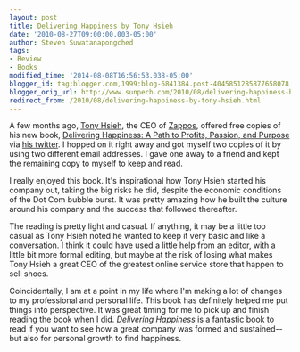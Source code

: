 ```yaml
---
layout: post
title: Delivering Happiness by Tony Hsieh
date: '2010-08-27T09:00:00.003-05:00'
author: Steven Suwatanapongched
tags:
- Review
- Books
modified_time: '2014-08-08T16:56:53.038-05:00'
blogger_id: tag:blogger.com,1999:blog-6841384.post-4045851285877658078
blogger_orig_url: http://www.sunpech.com/2010/08/delivering-happiness-by-tony-hsieh.html
redirect_from: /2010/08/delivering-happiness-by-tony-hsieh.html
---
```


A few months ago, <a href="http://en.wikipedia.org/wiki/Tony_Hsieh">Tony Hsieh</a>, the CEO of <a href="http://www.zappos.com/">Zappos</a>, offered free copies of his new book, <a href="http://www.amazon.com/Delivering-Happiness-Profits-Passion-Purpose/dp/0446563048?ie=UTF8&amp;tag=sunpech-20&amp;link_code=btl&amp;camp=213689&amp;creative=392969" target="_blank">Delivering Happiness: A Path to Profits, Passion, and Purpose</a><img alt=""   border="0" height="1" src="http://www.assoc-amazon.com/e/ir?t=sunpech-20&amp;l=btl&amp;camp=213689&amp;creative=392969&amp;o=1&amp;a=0446563048" style="border: none !important; margin: 0px !important; padding: 0px !important;" width="1" /> via <a href="http://twitter.com/ZAPPOS">his twitter</a>.  I hopped on it right away and got myself two copies of it by using two different email addresses.  I gave one away to a friend and kept the remaining copy to myself to keep and read.

I really enjoyed this book.  It's inspirational how Tony Hsieh started his company out, taking the big risks he did, despite the economic conditions of the Dot Com bubble burst.  It was pretty amazing how he built the culture around his company and the success that followed thereafter.

The reading is pretty light and casual.  If anything, it may be a little too casual as Tony Hsieh noted he wanted to keep it very basic and like a conversation.  I think it could have used a little help from an editor, with a little bit more formal editing, but maybe at the risk of losing what makes Tony Hsieh a great CEO of the greatest online service store that happen to sell shoes.

Coincidentally, I am at a point in my life where I'm making a lot of changes to my professional and personal life.  This book has definitely helped me put things into perspective.  It was great timing for me to pick up and finish reading the book when I did.  <i>Delivering Happiness</i> is a fantastic book to read if you want to see how a great company was formed and sustained-- but also for personal growth to find happiness.

<a href="http://www.amazon.com/Delivering-Happiness-Profits-Passion-Purpose/dp/0446563048?ie=UTF8&amp;tag=sunpech-20&amp;link_code=bil&amp;camp=213689&amp;creative=392969"  target="_blank"><img alt=""  alt="Delivering Happiness: A Path to Profits, Passion, and Purpose" src="http://ws-na.amazon-adsystem.com/widgets/q?MarketPlace=US&amp;ServiceVersion=20070822&amp;ID=AsinImage&amp;WS=1&amp;Format=_SL160_&amp;ASIN=0446563048&amp;tag=sunpech-20" /></a>